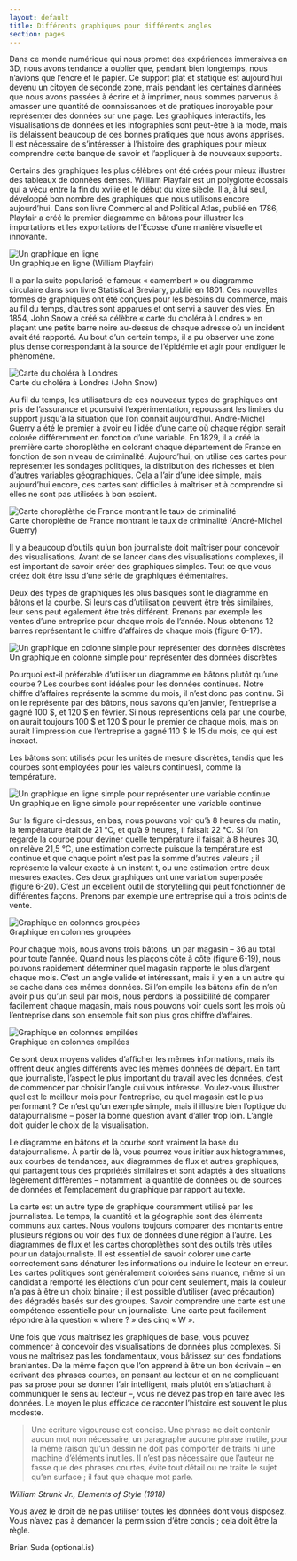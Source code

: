 ```yaml
---
layout: default
title: Différents graphiques pour différents angles
section: pages
---
```


Dans ce monde numérique qui nous promet des expériences immersives en 3D, nous avons tendance à oublier que, pendant bien longtemps, nous n’avions que l’encre et le papier. Ce support plat et statique est aujourd’hui devenu un citoyen de seconde zone, mais pendant les centaines d’années que nous avons passées à écrire et à imprimer, nous sommes parvenus à amasser une quantité de connaissances et de pratiques incroyable pour représenter des données sur une page. Les graphiques interactifs, les visualisations de données et les infographies sont peut-être à la mode, mais ils délaissent beaucoup de ces bonnes pratiques que nous avons apprises. Il est nécessaire de s’intéresser à l’histoire des graphiques pour mieux comprendre cette banque de savoir et l’appliquer à de nouveaux supports.

Certains des graphiques les plus célèbres ont été créés pour mieux illustrer des tableaux de données denses. William Playfair est un polyglotte écossais qui a vécu entre la fin du xviiie et le début du xixe siècle. Il a, à lui seul, développé bon nombre des graphiques que nous utilisons encore aujourd’hui. Dans son livre Commercial and Political Atlas, publié en 1786, Playfair a créé le premier diagramme en bâtons pour illustrer les importations et les exportations de l’Écosse d’une manière visuelle et innovante.

<div id="FIG0614" class="imageblock">
<div class="content">
<img alt="Un graphique en ligne" src="../figs/incoming/06-TT-01.gif"></div>
<div class="title">Un graphique en ligne (William Playfair)</div>
</div>

Il a par la suite popularisé le fameux « camembert » ou diagramme circulaire dans son livre Statistical Breviary, publié en 1801. Ces nouvelles formes de graphiques ont été conçues pour les besoins du commerce, mais au fil du temps, d’autres sont apparues et ont servi à sauver des vies. En 1854, John Snow a créé sa célèbre « carte du choléra à Londres » en plaçant une petite barre noire au-dessus de chaque adresse où un incident avait été rapporté. Au bout d’un certain temps, il a pu observer une zone plus dense correspondant à la source de l’épidémie et agir pour endiguer le phénomène.

<div id="FIG0615" class="imageblock">
<div class="content">
<img alt="Carte du choléra à Londres" src="../figs/incoming/06-TT-02.jpg"></div>
<div class="title">Carte du choléra à Londres (John Snow)</div>
</div>

Au fil du temps, les utilisateurs de ces nouveaux types de graphiques ont pris de l’assurance et poursuivi l’expérimentation, repoussant les limites du support jusqu’à la situation que l’on connaît aujourd’hui. André-Michel Guerry a été le premier à avoir eu l’idée d’une carte où chaque région serait colorée différemment en fonction d’une variable. En 1829, il a créé la première carte choroplèthe en colorant chaque département de France en fonction de son niveau de criminalité. Aujourd’hui, on utilise ces cartes pour représenter les sondages politiques, la distribution des richesses et bien d’autres variables géographiques. Cela a l’air d’une idée simple, mais aujourd’hui encore, ces cartes sont difficiles à maîtriser et à comprendre si elles ne sont pas utilisées à bon escient.

<div id="FIG0616" class="imageblock">
<div class="content">
<img alt="Carte choroplèthe de France montrant le taux de criminalité" src="../figs/incoming/06-TT-03.jpg"></div>
<div class="title">Carte choroplèthe de France montrant le taux de criminalité (André-Michel Guerry)</div>
</div>

Il y a beaucoup d’outils qu’un bon journaliste doit maîtriser pour concevoir des visualisations. Avant de se lancer dans des visualisations complexes, il est important de savoir créer des graphiques simples. Tout ce que vous créez doit être issu d’une série de graphiques élémentaires.

Deux des types de graphiques les plus basiques sont le diagramme en bâtons et la courbe. Si leurs cas d’utilisation peuvent être très similaires, leur sens peut également être très différent. Prenons par exemple les ventes d’une entreprise pour chaque mois de l’année. Nous obtenons 12 barres représentant le chiffre d’affaires de chaque mois (figure 6-17).

<div id="FIG0617" class="imageblock">
<div class="content">
<img alt="Un graphique en colonne simple pour représenter des données discrètes" src="../figs/incoming/06-TT-04.png"></div>
<div class="title">Un graphique en colonne simple pour représenter des données discrètes</div>
</div>

Pourquoi est-il préférable d’utiliser un diagramme en bâtons plutôt qu’une courbe ? Les courbes sont idéales pour les données continues. Notre chiffre d’affaires représente la somme du mois, il n’est donc pas continu. Si on le représente par des bâtons, nous savons qu’en janvier, l’entreprise a gagné 100 $, et 120 $ en février. Si nous représentions cela par une courbe, on aurait toujours 100 $ et 120 $ pour le premier de chaque mois, mais on aurait l’impression que l’entreprise a gagné 110 $ le 15 du mois, ce qui est inexact.

Les bâtons sont utilisés pour les unités de mesure discrètes, tandis que les courbes sont employées pour les valeurs continues1, comme la température.

<div id="FIG0618" class="imageblock">
<div class="content">
<img alt="Un graphique en ligne simple pour représenter une variable continue" src="../figs/incoming/06-TT-05.png"></div>
<div class="title">Un graphique en ligne simple pour représenter une variable continue</div>
</div>

Sur la figure ci-dessus, en bas, nous pouvons voir qu’à 8 heures du matin, la température était de 21 °C, et qu’à 9 heures, il faisait 22 °C. Si l’on regarde la courbe pour deviner quelle température il faisait à 8 heures 30, on relève 21,5 °C, une estimation correcte puisque la température est continue et que chaque point n’est pas la somme d’autres valeurs ; il représente la valeur exacte à un instant t, ou une estimation entre deux mesures exactes. Ces deux graphiques ont une variation superposée (figure 6-20). C’est un excellent outil de storytelling qui peut fonctionner de différentes façons. Prenons par exemple une entreprise qui a trois points de vente.

<div id="FIG0619" class="imageblock">
<div class="content">
<img alt="Graphique en colonnes groupées" src="../figs/incoming/06-TT-06.png"></div>
<div class="title">Graphique en colonnes groupées</div>
</div>

Pour chaque mois, nous avons trois bâtons, un par magasin – 36 au total pour toute l’année. Quand nous les plaçons côte à côte (figure 6-19), nous pouvons rapidement déterminer quel magasin rapporte le plus d’argent chaque mois. C’est un angle valide et intéressant, mais il y en a un autre qui se cache dans ces mêmes données. Si l’on empile les bâtons afin de n’en avoir plus qu’un seul par mois, nous perdons la possibilité de comparer facilement chaque magasin, mais nous pouvons voir quels sont les mois où l’entreprise dans son ensemble fait son plus gros chiffre d’affaires.

<div id="FIG0620" class="imageblock">
<div class="content">
<img alt="Graphique en colonnes empilées" src="../figs/incoming/06-TT-07.png"></div>
<div class="title">Graphique en colonnes empilées</div>
</div>

Ce sont deux moyens valides d’afficher les mêmes informations, mais ils offrent deux angles différents avec les mêmes données de départ. En tant que journaliste, l’aspect le plus important du travail avec les données, c’est de commencer par choisir l’angle qui vous intéresse. Voulez-vous illustrer quel est le meilleur mois pour l’entreprise, ou quel magasin est le plus performant ? Ce n’est qu’un exemple simple, mais il illustre bien l’optique du datajournalisme – poser la bonne question avant d’aller trop loin. L’angle doit guider le choix de la visualisation.

Le diagramme en bâtons et la courbe sont vraiment la base du datajournalisme. À partir de là, vous pourrez vous initier aux histogrammes, aux courbes de tendances, aux diagrammes de flux et autres graphiques, qui partagent tous des propriétés similaires et sont adaptés à des situations légèrement différentes – notamment la quantité de données ou de sources de données et l’emplacement du graphique par rapport au texte.

La carte est un autre type de graphique couramment utilisé par les journalistes. Le temps, la quantité et la géographie sont des éléments communs aux cartes. Nous voulons toujours comparer des montants entre plusieurs régions ou voir des flux de données d’une région à l’autre. Les diagrammes de flux et les cartes choroplèthes sont des outils très utiles pour un datajournaliste. Il est essentiel de savoir colorer une carte correctement sans dénaturer les informations ou induire le lecteur en erreur. Les cartes politiques sont généralement colorées sans nuance, même si un candidat a remporté les élections d’un pour cent seulement, mais la couleur n’a pas à être un choix binaire ; il est possible d’utiliser (avec précaution) des dégradés basés sur des groupes. Savoir comprendre une carte est une compétence essentielle pour un journaliste. Une carte peut facilement répondre à la question « where ? » des cinq « W ».

Une fois que vous maîtrisez les graphiques de base, vous pouvez commencer à concevoir des visualisations de données plus complexes. Si vous ne maîtrisez pas les fondamentaux, vous bâtissez sur des fondations branlantes. De la même façon que l’on apprend à être un bon écrivain – en écrivant des phrases courtes, en pensant au lecteur et en ne compliquant pas sa prose pour se donner l’air intelligent, mais plutôt en s’attachant à communiquer le sens au lecteur –, vous ne devez pas trop en faire avec les données. Le moyen le plus efficace de raconter l’histoire est souvent le plus modeste.

> Une écriture vigoureuse est concise. Une phrase ne doit contenir aucun mot non nécessaire, un paragraphe aucune phrase inutile, pour la même raison qu’un dessin ne doit pas comporter de traits ni une machine d’éléments inutiles. Il n’est pas nécessaire que l’auteur ne fasse que des phrases courtes, évite tout détail ou ne traite le sujet qu’en surface ; il faut que chaque mot parle.

_William Strunk Jr., Elements of Style (1918)_

Vous avez le droit de ne pas utiliser toutes les données dont vous disposez. Vous n’avez pas à demander la permission d’être concis ; cela doit être la règle.

Brian Suda (optional.is)